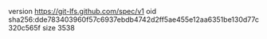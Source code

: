 version https://git-lfs.github.com/spec/v1
oid sha256:dde783403960f57c6937ebdb4742d2ff5ae455e12aa6351be130d77c320c565f
size 3538
